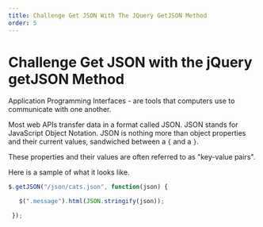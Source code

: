```yaml
---
title: Challenge Get JSON With The JQuery GetJSON Method
order: 5
---
```

# Challenge Get JSON with the jQuery getJSON Method

Application Programming Interfaces - are tools that computers use to communicate with one another.

Most web APIs transfer data in a format called JSON. JSON stands for JavaScript Object Notation. JSON is nothing more than object properties and their current values, sandwiched between a `{` and a `}`.

These properties and their values are often referred to as "key-value pairs".

Here is a sample of what it looks like.

```javascript
$.getJSON("/json/cats.json", function(json) {

   $(".message").html(JSON.stringify(json));

 });
```

